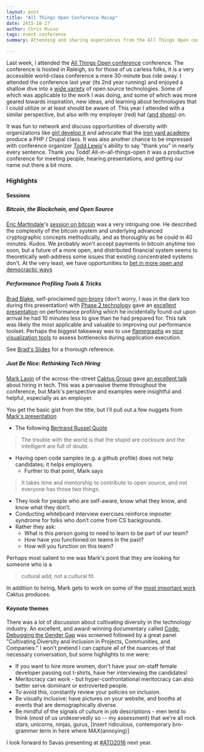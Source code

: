 ```yaml
---
layout: post
title: "All Things Open Conference Recap"
date: 2015-10-27
author: Chris Russo
tags: event conference
summary: Attending and sharing experiences from the All Things Open conference.

---
```


Last week, I attended the 
[All Things Open conference](http://allthingsopen.org/) conference. The 
conference is hosted in Raleigh, so for those of us carless folks, it is a very
accessible world-class conference a mere 30-minute bus ride away. I attended 
the conference last year (its 2nd year running) and enjoyed a shallow dive
into a [wide variety](http://allthingsopen.org/schedule/) of open source 
technologies. Some of which was applicable to the work I was doing, and some of 
which was more geared towards inspiration, new ideas, and learning about 
technologies that I could utilize or at least should be aware of. This 
year I attended with a similar perspective, but also with my employer (red) hat 
([and shoes](https://twitter.com/Savas_Labs/status/656108971175116801)) on. 

It was fun to network and discuss opportunities of diversity with organizations
like [girl develop it](https://www.girldevelopit.com/) and advocate that the 
[iron yard academy](http://theironyard.com/locations/durham/)
produce a PHP / Drupal class. It was also another chance to be impressed with
conference organizer [Todd Lewis](https://twitter.com/toddlew)'s ability to say
"thank you" in nearly every sentence. Thank _you_ Todd! All-in-all-things-open 
it was a productive conference for meeting people, hearing presentations, and 
getting our name out there a bit more.

### Highlights

#### Sessions

##### Bitcoin, the Blockchain, and Open Source
[Eric Martindale](https://twitter.com/martindale?lang=en)'s 
[session on bitcoin](http://allthingsopen.org/talks/bitcoin-the-blockchain-and-open-source/)
was a very intriguing one. He described the complexity of the bitcoin system and 
underlying advanced cryptographic concepts methodically, and as thoroughly
as he could in 40 minutes. Kudos. We probably won't accept payments in bitcoin
anytime too soon, but a future of a more open, and distributed financial system
seems to theoretically well-address some issues that existing concentrated 
systems don't. At the very least, we have opportunities to 
[bet in more open and democractic ways](http://www.augur.net/)

##### Performance Profiling Tools & Tricks
[Brad Blake](https://www.phase2technology.com/brad-blake/), self-proclaimed 
[non-brony](http://whatisabrony.com/) (don't worry, I was in the dark too during
this presentation) with [Phase 2 
technology](https://www.phase2technology.com/) gave an 
[excellent presentation](http://allthingsopen.org/talks/performance-profiling-tools-tricks)
on performance profiling which he incidentally found out upon arrival he had 10 
minutes less to give than he had prepared for. This talk was likely the most 
applicable and valuable to improving our performance toolset. Perhaps the 
biggest takeaway was to use 
[flamegraphs](https://github.com/brendangregg/FlameGraph) as [nice visualization 
tools](https://github.com/msonnabaum/xhprof-flamegraphs) to assess bottlenecks 
during application execution.

See [Brad's Slides](http://www.slideshare.net/Phase2Technology/performance-profiling-tools-and-tricks)
for a thorough reference.

##### Just Be Nice: Rethinking Tech Hiring

[Mark Lavin](https://twitter.com/DrOhYes) of the across-the-street 
[Caktus Group](https://www.caktusgroup.com/) gave [an excellent
talk](http://allthingsopen.org/talks/just-be-nice-rethinking-tech-hiring/) 
about hiring in tech. This was a pervasive theme throughout the conference, 
but Mark's perspective and examples were insightful and helpful, especially as 
an employer.

You get the basic gist from the title, but I'll pull out a few nuggets from
[Mark's presentation](http://talks.caktusgroup.com/all-things-open/2015/hiring/#/1)

+ The following [Bertrand Russel Quote](http://talks.caktusgroup.com/all-things-open/2015/hiring/#/13)

> The trouble with the world is that the stupid are cocksure and the intelligent are full of doubt.
 
+ Having open code samples (e.g. a github profile) does not help candidates; 
it helps employers.
  + Further to that point, Mark says

> It takes time and mentorship to contribute to open source, and not everyone 
has those two things.

+ They look for people who are self-aware, know what they know, and know what 
they don’t.
+ Conducting whiteboard interview exercises reinforce imposter syndrome for 
folks who don’t come from CS backgrounds.
+ Rather they ask:
  + What is this person going to need to learn to be part of our team?
  + How have you functioned on teams in the past?
  + How will you function on this team?

Perhaps most salient to me was Mark's point that they are looking for someone 
who is a

> cultural add, not a cultural fit.

In addition to hiring, Mark gets to work on some of the 
[most important work](https://github.com/caktus/taytay) Caktus produces.


#### Keynote themes
There was a _lot_ of discussion about cultivating diversity in the technology
industry. An excellent, and award-winning documentary called 
[Code: Debugging the Gender Gap](http://www.codedocumentary.com/)
was screened followed by a great panel "Cultivating Diversity and Inclusion in 
Projects, Communities, and Companies." I won't pretend I can capture all
of the nuances of that necessary conversation, but some highlights to me were:

+ If you want to hire more women, don't have your on-staff female developer 
passing out t-shirts, have her interviewing the candidates!
+ Meritocracy can work - but hyper-confrontational meritocracy can also better
serve dominant or extroverted people.
 + To avoid this, constantly review your policies on inclusion.
+ Be visually inclusive: have pictures on your website, and booths at events
that are demographically diverse.
+ Be mindful of the signals of culture in job descriptions - men tend to think
(most of us undeservedly so -- my assessment) that we're all rock stars, 
unicorns, ninjas, gurus, [insert ridiculous, contemporary bro-grammer term in here where MAX(annoying)]

I look forward to Savas presenting at 
[#ATO2016](https://twitter.com/hashtag/ATO2016?src=hash) next year.
